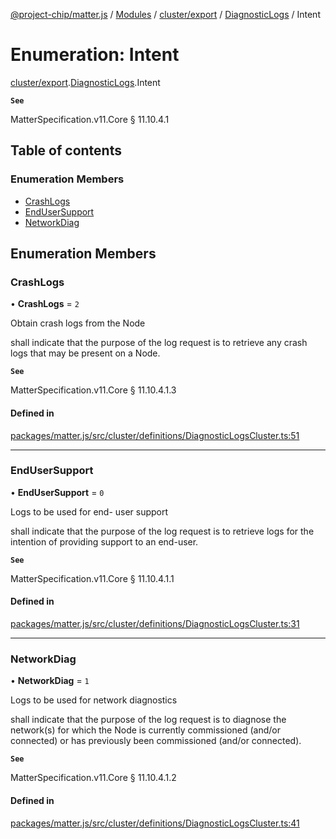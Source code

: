 [@project-chip/matter.js](../README.md) / [Modules](../modules.md) / [cluster/export](../modules/cluster_export.md) / [DiagnosticLogs](../modules/cluster_export.DiagnosticLogs.md) / Intent

# Enumeration: Intent

[cluster/export](../modules/cluster_export.md).[DiagnosticLogs](../modules/cluster_export.DiagnosticLogs.md).Intent

**`See`**

MatterSpecification.v11.Core § 11.10.4.1

## Table of contents

### Enumeration Members

- [CrashLogs](cluster_export.DiagnosticLogs.Intent.md#crashlogs)
- [EndUserSupport](cluster_export.DiagnosticLogs.Intent.md#endusersupport)
- [NetworkDiag](cluster_export.DiagnosticLogs.Intent.md#networkdiag)

## Enumeration Members

### CrashLogs

• **CrashLogs** = ``2``

Obtain crash logs from the Node

shall indicate that the purpose of the log request is to retrieve any crash logs that may be present on a
Node.

**`See`**

MatterSpecification.v11.Core § 11.10.4.1.3

#### Defined in

[packages/matter.js/src/cluster/definitions/DiagnosticLogsCluster.ts:51](https://github.com/project-chip/matter.js/blob/c0d55745d5279e16fdfaa7d2c564daa31e19c627/packages/matter.js/src/cluster/definitions/DiagnosticLogsCluster.ts#L51)

___

### EndUserSupport

• **EndUserSupport** = ``0``

Logs to be used for end- user support

shall indicate that the purpose of the log request is to retrieve logs for the intention of providing
support to an end-user.

**`See`**

MatterSpecification.v11.Core § 11.10.4.1.1

#### Defined in

[packages/matter.js/src/cluster/definitions/DiagnosticLogsCluster.ts:31](https://github.com/project-chip/matter.js/blob/c0d55745d5279e16fdfaa7d2c564daa31e19c627/packages/matter.js/src/cluster/definitions/DiagnosticLogsCluster.ts#L31)

___

### NetworkDiag

• **NetworkDiag** = ``1``

Logs to be used for network diagnostics

shall indicate that the purpose of the log request is to diagnose the network(s) for which the Node is
currently commissioned (and/or connected) or has previously been commissioned (and/or connected).

**`See`**

MatterSpecification.v11.Core § 11.10.4.1.2

#### Defined in

[packages/matter.js/src/cluster/definitions/DiagnosticLogsCluster.ts:41](https://github.com/project-chip/matter.js/blob/c0d55745d5279e16fdfaa7d2c564daa31e19c627/packages/matter.js/src/cluster/definitions/DiagnosticLogsCluster.ts#L41)
